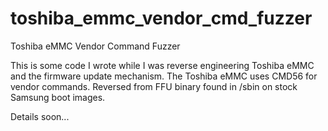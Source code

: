 # toshiba_emmc_vendor_cmd_fuzzer
Toshiba eMMC Vendor Command Fuzzer

This is some code I wrote while I was reverse engineering Toshiba eMMC and the firmware update mechanism. The Toshiba eMMC uses CMD56 for vendor commands. Reversed from FFU binary found in /sbin on stock Samsung boot images.

Details soon...
